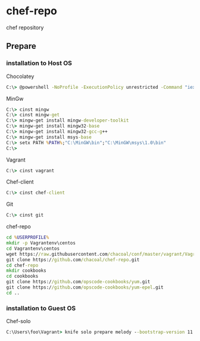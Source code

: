 chef-repo
=========

chef repository

## Prepare

### installation to Host OS
Chocolatey
```cmd
C:\> @powershell -NoProfile -ExecutionPolicy unrestricted -Command "iex ((new-object net.webclient).DownloadString('https://chocolatey.org/install.ps1'))" && SET PATH=%PATH%;%systemdrive%\chocolatey\bin
```

MinGw
```cmd
C:\> cinst mingw
C:\> cinst mingw-get
C:\> mingw-get install mingw-developer-toolkit
C:\> mingw-get install mingw32-base
C:\> mingw-get install mingw32-gcc-g++
C:\> mingw-get install msys-base
C:\> setx PATH %PATH%;"C:\MinGW\bin";"C:\MinGW\msys\1.0\bin"
C:\>

```

Vagrant
```cmd
C:\> cinst vagrant
```

Chef-client
```cmd
C:\> cinst chef-client
```

Git
```cmd
C:\> cinst git
```

chef-repo
```cmd
cd %USERPROFILE%
mkdir -p Vagrantenv\centos
cd Vagrantenv\centos
wget https://raw.githubusercontent.com/chacoal/conf/master/vagrant/Vagrantfile
git clone https://github.com/chacoal/chef-repo.git
cd chef-repo
mkdir cookbooks
cd cookbooks
git clone https://github.com/opscode-cookbooks/yum.git
git clone https://github.com/opscode-cookbooks/yum-epel.git
cd ..
```

### installation to Guest OS
Chef-solo
```cmd
C:\Users\foo\Vagrant> knife solo prepare melody --bootstrap-version 11.12.0
```
